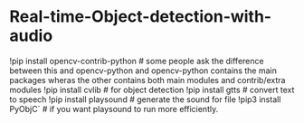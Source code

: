# Real-time-Object-detection-with-audio

!pip install opencv-contrib-python # some people ask the difference between this and opencv-python and opencv-python contains the main packages wheras the other contains both main modules and contrib/extra modules
!pip install cvlib               # for object detection
!pip install gtts                # convert text to speech
!pip install playsound           # generate the sound for file
!pip3 install PyObjC`            # if you want playsound to run more efficiently.
